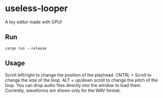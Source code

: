 # useless-looper
A toy editor made with GPUI

## Run
```
cargo run --release
```
## Usage
Scroll left/right to change the position of the playhead. CNTRL + Scroll to change the size of the loop. ALT + up/down scroll to change the pitch of the loop.
You can drop audio files directly into the window to load them. Currently, waveforms are shown only for the WAV format.
